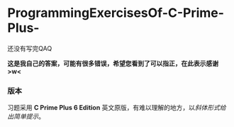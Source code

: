# ProgrammingExercisesOf-C-Prime-Plus- 

还没有写完QAQ 

**这是我自己的答案，可能有很多错误，希望您看到了可以指正，在此表示感谢>w<**

### 版本
习题采用 **C Prime Plus 6 Edition** 英文原版，有难以理解的地方，以*斜体形式给出简单提示*。

